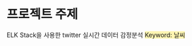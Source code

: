 # 프로젝트 주제
ELK Stack을 사용한 twitter 실시간 데이터 감정분석 <span style='background-color: #fff5b1'>Keyword: 날씨</span>

